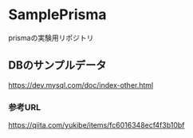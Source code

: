 # SamplePrisma
prismaの実験用リポジトリ

## DBのサンプルデータ

https://dev.mysql.com/doc/index-other.html

### 参考URL
https://qiita.com/yukibe/items/fc6016348ecf4f3b10bf
